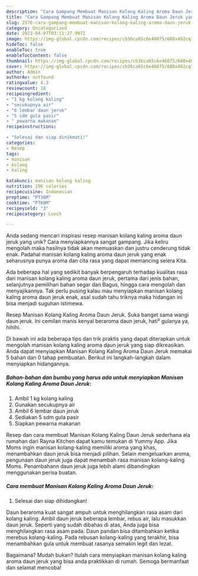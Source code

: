 ```yaml
---
description: "Cara Gampang Membuat Manisan Kolang Kaling Aroma Daun Jeruk yang Lezat"
title: "Cara Gampang Membuat Manisan Kolang Kaling Aroma Daun Jeruk yang Lezat"
slug: 2576-cara-gampang-membuat-manisan-kolang-kaling-aroma-daun-jeruk-yang-lezat
category: Uncategorized
date: 2023-04-07T03:11:27.997Z
image: https://img-global.cpcdn.com/recipes/cb36ca65c6e46075/680x482cq70/manisan-kolang-kaling-aroma-daun-jeruk-foto-resep-utama.jpg
hideToc: false
enableToc: true
enableTocContent: false
thumbnail: https://img-global.cpcdn.com/recipes/cb36ca65c6e46075/680x482cq70/manisan-kolang-kaling-aroma-daun-jeruk-foto-resep-utama.jpg
cover: https://img-global.cpcdn.com/recipes/cb36ca65c6e46075/680x482cq70/manisan-kolang-kaling-aroma-daun-jeruk-foto-resep-utama.jpg
author: Admin
authorAv: notfound
ratingvalue: 4.3
reviewcount: 18
recipeingredient:
- "1 kg kolang kaling"
- "secukupnya air"
- "6 lembar daun jeruk"
- "5 sdm gula pasir"
- " pewarna makanan"
recipeinstructions:

- "Selesai dan siap dinikmati!"
categories:
- Resep
tags:
- manisan
- kolang
- kaling

katakunci: manisan kolang kaling 
nutrition: 296 calories
recipecuisine: Indonesian
preptime: "PT36M"
cooktime: "PT60M"
recipeyield: "3"
recipecategory: Lunch

---
```





Anda sedang mencari inspirasi resep manisan kolang kaling aroma daun jeruk yang unik? Cara menyiapkannya sangat gampang. Jika keliru mengolah maka hasilnya tidak akan memuaskan dan justru cenderung tidak enak. Padahal manisan kolang kaling aroma daun jeruk yang enak seharusnya punya aroma dan cita rasa yang dapat memancing selera Kita.





Ada beberapa hal yang sedikit banyak berpengaruh terhadap kualitas rasa dari manisan kolang kaling aroma daun jeruk, pertama dari jenis bahan, selanjutnya pemilihan bahan segar dan Bagus, hingga cara mengolah dan menyajikannya. Tak perlu pusing kalau mau menyiapkan manisan kolang kaling aroma daun jeruk enak,      asal sudah tahu triknya maka hidangan ini bisa menjadi suguhan istimewa.














Resep Manisan Kolang Kaling Aroma Daun Jeruk. Suka banget sama wangi daun jeruk. Ini cemilan manis kenyal beraroma daun jeruk, hati² gulanya ya, hihihi.






Di bawah ini ada beberapa tips dan trik praktis yang dapat diterapkan untuk mengolah manisan kolang kaling aroma daun jeruk yang siap dikreasikan. Anda dapat menyiapkan Manisan Kolang Kaling Aroma Daun Jeruk memakai 5 bahan dan 0 tahap pembuatan. Berikut ini langkah-langkah dalam menyiapkan hidangannya.

<!--inarticleads1-->

##### Bahan-bahan dan bumbu yang harus ada untuk menyiapkan Manisan Kolang Kaling Aroma Daun Jeruk:

1. Ambil 1 kg kolang kaling
1. Gunakan secukupnya air
1. Ambil 6 lembar daun jeruk
1. Sediakan 5 sdm gula pasir
1. Siapkan  pewarna makanan


Resep dan cara membuat Manisan Kolang Kaling Daun Jeruk sederhana ala rumahan dari Rayna Kitchen dapat kamu temukan di Yummy App. Jika Moms ingin manisan kolang-kaling memiliki aroma yang khas, menambahkan daun jeruk bisa menjadi pilihan. Selain mengeluarkan aroma, pengunaan daun jeruk juga dapat menambah rasa manisan kolang-kaling Moms. Penambahann daun jeruk juga lebih alami dibandingkan menggunakan perisa buatan. 

<!--inarticleads2-->

##### Cara membuat Manisan Kolang Kaling Aroma Daun Jeruk:


1. Selesai dan siap dihidangkan!

Daun beraroma kuat sangat ampuh untuk menghilangkan rasa asam dari kolang kaling. Ambil daun jeruk beberapa lembar, rebus air, lalu masukkan daun jeruk. Seperti yang sudah dibahas di atas, Anda juga bisa menghilangkan rasa asam pada. Daun pandan bisa ditambahkan ketika merebus kolang-kaling. Pada rebusan kolang-kaling yang terakhir, bisa menambahkan gula untuk membuat rasanya semakin legit dan lezat. 

Bagaimana? Mudah bukan? Itulah cara menyiapkan manisan kolang kaling aroma daun jeruk yang bisa anda praktikkan di rumah. Semoga bermanfaat dan selamat mencoba!
